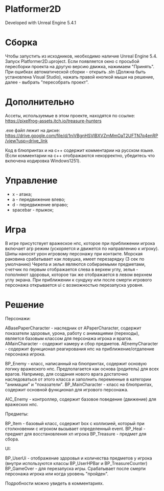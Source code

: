 # Platformer2D

Developed with Unreal Engine 5.4.1

# Сборка

Чтобы запустить из исходников, необходимо наличие Unreal Engine 5.4. Запуск Platformer2D.uproject. Если появляется окно с просьбой пересборки проекта на другую версию движка, нажимаем "Принять". При ошибках автоматической сборки - открыть .sln (Должна быть установлена Visual Studio), нажать правой кнопкой мыши на решение, далее - выбрать "пересобрать проект".

# Дополнительно

Ассеты, используемые в этом проекте, находятся по ссылке: https://pixelfrog-assets.itch.io/treasure-hunters

.exe файл лежит на диске: https://drive.google.com/file/d/1niVBgnHSVIBXVZmMmOaT2UFTN7q4enRP/view?usp=drive_link

Код в блюпринтах и на с++ содержит комментарии на русском языке. (Если комментарии на с++ отображаются некорректно, убедитесь что включена кодировка Windows1251).

# Управление

* x - атака;
* a - передвижение влево;
* d - передвижение вправо;
* spacebar - прыжок;

# Игра 

В игре присутствует вражеское нпс, которое при приближении игрока включает агр режим (ускоряется и движется по направлению к игроку).
Шипы наносят урон игровому персонажу при контакте. Морская раковина срабатывает как ловушка, имеет перезарядку (3 сек по умолчанию)
Черепа и зелья являются собираемыми предметами, счетчик по первым отображается слева в верхем углу, зелья - пополняют здоровья, которое так же отображается в левом верхнем углу экрана.
При приближении к сундуку или после смерти игрового персонажа открывается ui с возможностью перезапуска уровня.

# Решение

Персонажи:

ABasePaperCharacter - наследник от APaperCharacter, содержит показатели здоровья, урона, работу с анимациями (переходы), является базовым классом для персонажа игрока и врагов.
AMainCharacter - содержит камеру и сбор предметов.
AEnemyCharacter - содержит функционал реагирования нпс на приближение/отдаление персонажа игрока.

BP_Enemy - класс, написанный на блюпринтах, содержит основую логику вражеского нпс. Предполагается как основа (родитель) для всех врагов. Например, для создания нового врага достаточно наследоваться от этого класса и заполнить переменные в категории "анимации" и "показатели".
BP_MainCharacter - класс на блюпринтах, содержит основной функционал для игрового персонажа.

AIC_Enemy - контроллер, содержит базовое поведение (движение) для вражеских нпс.

Предметы: 

BP_Item - базовый класс, содержит box с коллизией, который при столкновении с игроком вызывает определенный event.
BP_Heal - предмет для восстановления хп игрока
BP_Treasure - предмет для сбора.

UI:

BP_UserUi - отображение здоровья и количества предметов у игрока (внутри используются классы BP_UserHPBar и BP_TreasureCounter)
BP_GameOver - для перезапуска игры. Срабатывает после смерти персонажа игрока или когда уровень "пройден".

Подробности можно увидеть в комментариях. 


